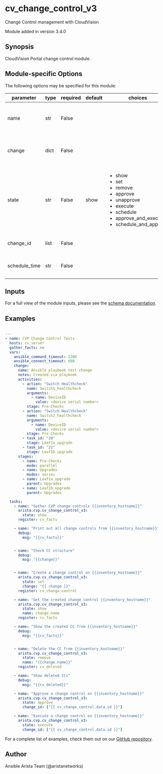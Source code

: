 # cv_change_control_v3

Change Control management with CloudVision

Module added in version 3.4.0
## Synopsis

CloudVision Portal change control module.

## Module-specific Options

The following options may be specified for this module:

| parameter | type | required | default | choices | comments |
| ------------- |-------------| ---------|----------- |--------- |--------- |
| name  |   str | False  |  | | The name of the change control. If not provided, one will be generated automatically. |
| change  |   dict | False  |  | | A dictionary containing the change control to be created/modified. |
| state  |   str | False  |  show  | <ul> <li>show</li>  <li>set</li>  <li>remove</li>  <li>approve</li>  <li>unapprove</li>  <li>execute</li>  <li>schedule</li>  <li>approve_and_execute</li>  <li>schedule_and_approve</li> </ul> | Set if we should get, set/update, or remove the change control. |
| change_id  |   list | False  |  | | List of change IDs to get/remove. |
| schedule_time  |   str | False  |  | | RFC3339 time format, e.g., `2021-12-23T02:07:00.0`. |

## Inputs

For a full view of the module inputs, please see the [schema documentation](../schema/cv_change_control_v3.md).

## Examples

```yaml

---
- name: CVP Change Control Tests
  hosts: cv_server
  gather_facts: no
  vars:
    ansible_command_timeout: 1200
    ansible_connect_timeout: 600
    change:
      name: Ansible playbook test change
      notes: Created via playbook
      activities:
        - action: "Switch Healthcheck"
          name: Switch1_healthcheck
          arguments:
            - name: DeviceID
              value: <device serial number>
          stage: Pre-Checks
        - action: "Switch Healthcheck"
          name: Switch2_healthcheck
          arguments:
            - name: DeviceID
              value: <device serial number>
          stage: Pre-Checks
        - task_id: "20"
          stage: Leaf1a_upgrade
        - task_id: "22"
          stage: Leaf1b_upgrade
      stages:
        - name: Pre-Checks
          mode: parallel
        - name: Upgrades
          modes: series
        - name: Leaf1a_upgrade
          parent: Upgrades
        - name: Leaf1b_upgrade
          parent: Upgrades

  tasks:
    - name: "Gather CVP change controls {{inventory_hostname}}"
      arista.cvp.cv_change_control_v3:
        state: show
      register: cv_facts

    - name: "Print out all change controls from {{inventory_hostname}}"
      debug:
        msg: "{{cv_facts}}"


    - name: "Check CC structure"
      debug:
        msg: "{{change}}"


    - name: "Create a change control on {{inventory_hostname}}"
      arista.cvp.cv_change_control_v3:
        state: set
        change: "{{ change }}"
      register: cv_change_control

    - name: "Get the created change control {{inventory_hostname}}"
      arista.cvp.cv_change_control_v3:
        state: show
        name: change.name
      register: cv_facts

    - name: "Show the created CC from {{inventory_hostname}}"
      debug:
        msg: "{{cv_facts}}"


    - name: "Delete the CC from {{inventory_hostname}}"
      arista.cvp.cv_change_control_v3:
        state: remove
        name: "{{change.name}}"
      register: cv_deleted

    - name: "Show deleted CCs"
      debug:
        msg: "{{cv_deleted}}"

    - name: "Approve a change control on {{inventory_hostname}}"
      arista.cvp.cv_change_control_v3:
        state: approve
        change_id: ["{{ cv_change_control.data.id }}"]

    - name: "Execute a change control on {{inventory_hostname}}"
      arista.cvp.cv_change_control_v3:
        state: execute
        change_id: ["{{ cv_change_control.data.id }}"]


```

For a complete list of examples, check them out on our [GitHub repository](https://github.com/aristanetworks/ansible-cvp/tree/devel/ansible_collections/arista/cvp/examples).


## Author

Ansible Arista Team (@aristanetworks)

